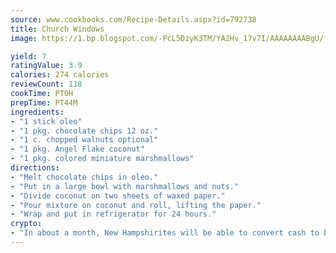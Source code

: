 ```yaml
---
source: www.cookbooks.com/Recipe-Details.aspx?id=792738
title: Church Windows
image: https://1.bp.blogspot.com/-PcL5DzyK3TM/YA2Hv_17v7I/AAAAAAAABgU/fyHeesSth_IZW9mL5lk6GxJO8cW8ksrGACLcBGAsYHQ/s320/12.png

yield: 7
ratingValue: 3.9
calories: 274 calories
reviewCount: 118
cookTime: PT0H
prepTime: PT44M
ingredients:
- "1 stick oleo"
- "1 pkg. chocolate chips 12 oz."
- "1 c. chopped walnuts optional"
- "1 pkg. Angel Flake coconut"
- "1 pkg. colored miniature marshmallows"
directions:
- "Melt chocolate chips in oleo."
- "Put in a large bowl with marshmallows and nuts."
- "Divide coconut on two sheets of waxed paper."
- "Pour mixture on coconut and roll, lifting the paper."
- "Wrap and put in refrigerator for 24 hours."
crypto:
- "In about a month, New Hampshirites will be able to convert cash to bitcoins via new bitcoin ATMs popping up in the state."
---
```

